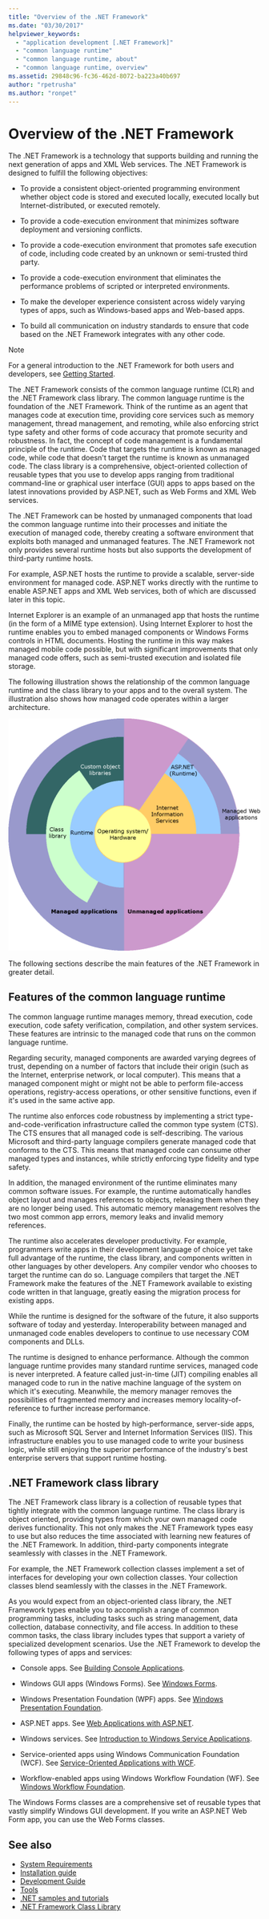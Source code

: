 ```yaml
---
title: "Overview of the .NET Framework"
ms.date: "03/30/2017"
helpviewer_keywords: 
  - "application development [.NET Framework]"
  - "common language runtime"
  - "common language runtime, about"
  - "common language runtime, overview"
ms.assetid: 29848c96-fc36-462d-8072-ba223a40b697
author: "rpetrusha"
ms.author: "ronpet"
---
```


# Overview of the .NET Framework

The .NET Framework is a technology that supports building and running the next generation of apps and XML Web services. The .NET Framework is designed to fulfill the following objectives:

- To provide a consistent object-oriented programming environment whether object code is stored and executed locally, executed locally but Internet-distributed, or executed remotely.

- To provide a code-execution environment that minimizes software deployment and versioning conflicts.

- To provide a code-execution environment that promotes safe execution of code, including code created by an unknown or semi-trusted third party.

- To provide a code-execution environment that eliminates the performance problems of scripted or interpreted environments.

- To make the developer experience consistent across widely varying types of apps, such as Windows-based apps and Web-based apps.

- To build all communication on industry standards to ensure that code based on the .NET Framework integrates with any other code.

> [!NOTE]
> For a general introduction to the .NET Framework for both users and developers, see [Getting Started](index.md).

The .NET Framework consists of the common language runtime (CLR) and the .NET Framework class library. The common language runtime is the foundation of the .NET Framework. Think of the runtime as an agent that manages code at execution time, providing core services such as memory management, thread management, and remoting, while also enforcing strict type safety and other forms of code accuracy that promote security and robustness. In fact, the concept of code management is a fundamental principle of the runtime. Code that targets the runtime is known as managed code, while code that doesn't target the runtime is known as unmanaged code. The class library is a comprehensive, object-oriented collection of reusable types that you use to develop apps ranging from traditional command-line or graphical user interface (GUI) apps to apps based on the latest innovations provided by ASP.NET, such as Web Forms and XML Web services.

The .NET Framework can be hosted by unmanaged components that load the common language runtime into their processes and initiate the execution of managed code, thereby creating a software environment that exploits both managed and unmanaged features. The .NET Framework not only provides several runtime hosts but also supports the development of third-party runtime hosts.

For example, ASP.NET hosts the runtime to provide a scalable, server-side environment for managed code. ASP.NET works directly with the runtime to enable ASP.NET apps and XML Web services, both of which are discussed later in this topic.

Internet Explorer is an example of an unmanaged app that hosts the runtime (in the form of a MIME type extension). Using Internet Explorer to host the runtime enables you to embed managed components or Windows Forms controls in HTML documents. Hosting the runtime in this way makes managed mobile code possible, but with significant improvements that only managed code offers, such as semi-trusted execution and isolated file storage.

The following illustration shows the relationship of the common language runtime and the class library to your apps and to the overall system. The illustration also shows how managed code operates within a larger architecture.

![Screenshot that shows how managed code operates within a larger architecture.](./media/overview/language-runtime-class-library-relationship.gif)

The following sections describe the main features of the .NET Framework in greater detail.

## Features of the common language runtime

The common language runtime manages memory, thread execution, code execution, code safety verification, compilation, and other system services. These features are intrinsic to the managed code that runs on the common language runtime.

Regarding security, managed components are awarded varying degrees of trust, depending on a number of factors that include their origin (such as the Internet, enterprise network, or local computer). This means that a managed component might or might not be able to perform file-access operations, registry-access operations, or other sensitive functions, even if it's used in the same active app.

The runtime also enforces code robustness by implementing a strict type-and-code-verification infrastructure called the common type system (CTS). The CTS ensures that all managed code is self-describing. The various Microsoft and third-party language compilers generate managed code that conforms to the CTS. This means that managed code can consume other managed types and instances, while strictly enforcing type fidelity and type safety.

In addition, the managed environment of the runtime eliminates many common software issues. For example, the runtime automatically handles object layout and manages references to objects, releasing them when they are no longer being used. This automatic memory management resolves the two most common app errors, memory leaks and invalid memory references.

The runtime also accelerates developer productivity. For example, programmers write apps in their development language of choice yet take full advantage of the runtime, the class library, and components written in other languages by other developers. Any compiler vendor who chooses to target the runtime can do so. Language compilers that target the .NET Framework make the features of the .NET Framework available to existing code written in that language, greatly easing the migration process for existing apps.

While the runtime is designed for the software of the future, it also supports software of today and yesterday. Interoperability between managed and unmanaged code enables developers to continue to use necessary COM components and DLLs.

The runtime is designed to enhance performance. Although the common language runtime provides many standard runtime services, managed code is never interpreted. A feature called just-in-time (JIT) compiling enables all managed code to run in the native machine language of the system on which it's executing. Meanwhile, the memory manager removes the possibilities of fragmented memory and increases memory locality-of-reference to further increase performance.

Finally, the runtime can be hosted by high-performance, server-side apps, such as Microsoft SQL Server and Internet Information Services (IIS). This infrastructure enables you to use managed code to write your business logic, while still enjoying the superior performance of the industry's best enterprise servers that support runtime hosting.

## .NET Framework class library

The .NET Framework class library is a collection of reusable types that tightly integrate with the common language runtime. The class library is object oriented, providing types from which your own managed code derives functionality. This not only makes the .NET Framework types easy to use but also reduces the time associated with learning new features of the .NET Framework. In addition, third-party components integrate seamlessly with classes in the .NET Framework.

For example, the .NET Framework collection classes implement a set of interfaces for developing your own collection classes. Your collection classes blend seamlessly with the classes in the .NET Framework.

As you would expect from an object-oriented class library, the .NET Framework types enable you to accomplish a range of common programming tasks, including tasks such as string management, data collection, database connectivity, and file access. In addition to these common tasks, the class library includes types that support a variety of specialized development scenarios. Use the .NET Framework to develop the following types of apps and services:

- Console apps. See [Building Console Applications](../../standard/building-console-apps.md).

- Windows GUI apps (Windows Forms). See [Windows Forms](../winforms/index.md).

- Windows Presentation Foundation (WPF) apps. See [Windows Presentation Foundation](../wpf/index.md).

- ASP.NET apps. See [Web Applications with ASP.NET](../develop-web-apps-with-aspnet.md).

- Windows services. See [Introduction to Windows Service Applications](../windows-services/introduction-to-windows-service-applications.md).

- Service-oriented apps using Windows Communication Foundation (WCF). See [Service-Oriented Applications with WCF](../wcf/index.md).

- Workflow-enabled apps using Windows Workflow Foundation (WF). See [Windows Workflow Foundation](../windows-workflow-foundation/index.md).

The Windows Forms classes are a comprehensive set of reusable types that vastly simplify Windows GUI development. If you write an ASP.NET Web Form app, you can use the Web Forms classes.

## See also

- [System Requirements](system-requirements.md)
- [Installation guide](../install/index.md)
- [Development Guide](../development-guide.md)
- [Tools](../tools/index.md)
- [.NET samples and tutorials](../../samples-and-tutorials/index.md)
- [.NET Framework Class Library](/dotnet/api/?view=netframework-4.7.1&redirectedfrom=MSDN)
